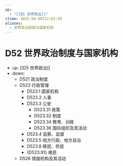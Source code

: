 ```yaml
---
up:
  - "[[D5 世界政治]]"
ctime: 2025-04-06T22:02:59
aliases:
  - 世界政治制度与国家机构
---
```


# D52 世界政治制度与国家机构

- up: [[D5 世界政治]]
- down:	
	- D521 政治制度
	- D523 行政管理
		- D523.1 国家机构
		- D523.2 人事
		- D523.3 公安
			- D523.31 政策
			- D523.32 制度
			- D523.34 教育、训练
			- D523.36 国际组织及其活动
		- D523.4 监察、监督
		- D523.5 地方行政、地方自治
		- D523.8 移民、侨民
		- {D523.91} 难民
	- D526 情报机构及其活动
	
